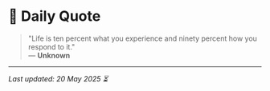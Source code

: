 # 📜 Daily Quote

> "Life is ten percent what you experience and ninety percent how you respond to it."  
> — **Unknown**

---

_Last updated: 20 May 2025 ⏳_
